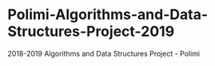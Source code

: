# Polimi-Algorithms-and-Data-Structures-Project-2019
2018-2019 Algorithms and Data Structures Project - Polimi
